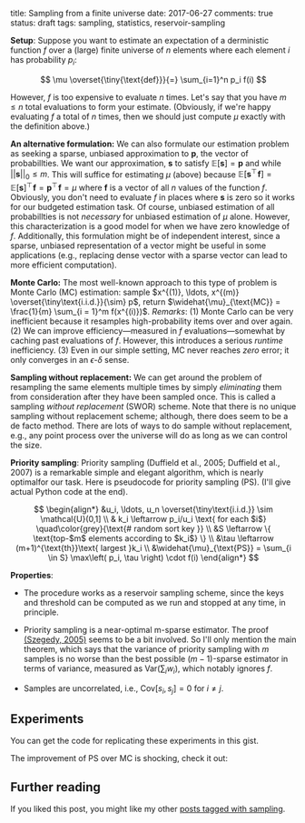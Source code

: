 title: Sampling from a finite universe
date: 2017-06-27
comments: true
status: draft
tags: sampling, statistics, reservoir-sampling


<style>
.toggle-button {
    background-color: #555555;
    border: none;
    color: white;
    padding: 10px 15px;
    border-radius: 6px;
    text-align: center;
    text-decoration: none;
    display: inline-block;
    font-size: 16px;
    cursor: pointer;
}
.derivation {
  background-color: #f2f2f2;
  border: thin solid #ddd;
  padding: 10px;
  margin-bottom: 10px;
}
</style>
<script>
// workaround for when markdown/mathjax gets confused by the
// javascript dollar function.
function toggle(x) { $(x).toggle(); }
</script>


**Setup**: Suppose you want to estimate an expectation of a derministic function
$f$ over a (large) finite universe of $n$ elements where each element $i$ has
probability $p_i$:

$$
\mu \overset{\tiny{\text{def}}}{=} \sum_{i=1}^n p_i f(i)
$$

However, $f$ is too expensive to evaluate $n$ times. Let's say that you have $m
\le n$ total evaluations to form your estimate. (Obviously, if we're happy
evaluating $f$ a total of $n$ times, then we should just compute $\mu$ exactly
with the definition above.)

<!--
**Why I'm writing this post**: Monte Carlo is often used in designing algorithms
as a means to cheaply approximate intermediate expectations, think of stochastic
gradient descent as a prime example. However, in many cases, we have a *finite*
universe, i.e., we *could* enumerate all elements, but it's just inefficient to
do so. In other words, sampling is merely a choice made by the algorithm
designer, not a fundamental property of the environment, as it is typically in
statistics. What can we do to improve estimation in this special setting? I
won't get into bigger questions of how to design these algorithms, instead I'll
focus on this specific type of estimation problem.
-->

**An alternative formulation:** We can also formulate our estimation problem as
seeking a sparse, unbiased approximation to $\boldsymbol{p}$, the vector of
probabillties. We want our approximation, $\boldsymbol{s}$ to satisfy
$\mathbb{E}[\boldsymbol{s}] = \boldsymbol{p}$ and while $|| \boldsymbol{s} ||_0
\le m$. This will suffice for estimating $\mu$ (above) because
$\mathbb{E}[\boldsymbol{s}^\top\! \boldsymbol{f}] =
\mathbb{E}[\boldsymbol{s}]^\top\! \boldsymbol{f} = \boldsymbol{p}^\top\!
\boldsymbol{f} = \mu$ where $\boldsymbol{f}$ is a vector of all $n$ values of
the function $f$. Obviously, you don't need to evaluate $f$ in places where
$\boldsymbol{s}$ is zero so it works for our budgeted estimation task. Of
course, unbiased estimation of all probabillties is not *necessary* for unbiased
estimation of $\mu$ alone. However, this characterization is a good model for
when we have zero knowledge of $f$. Additionally, this formulation might be of
independent interest, since a sparse, unbiased representation of a vector might
be useful in some applications (e.g., replacing dense vector with a sparse
vector can lead to more efficient computation).

**Monte Carlo:** The most well-known approach to this type of problem is Monte
Carlo (MC) estimation: sample $x^{(1)}, \ldots, x^{(m)}
\overset{\tiny\text{i.i.d.}}{\sim} p$, return $\widehat{\mu}_{\text{MC}} =
\frac{1}{m} \sum_{i = 1}^m f(x^{(i)})$. *Remarks*: (1) Monte Carlo can be very
inefficient because it resamples high-probability items over and over again. (2)
We can improve efficiency&mdash;measured in $f$ evaluations&mdash;somewhat by
caching past evaluations of $f$. However, this introduces a serious *runtime*
inefficiency. (3) Even in our simple setting, MC never reaches *zero* error; it
only converges in an $\epsilon$-$\delta$ sense.

<!---
Remarks

 - We saw a similar problem where we kept sampling the same individuals over and
   over again in my
   [sqrt-biased sampling post](http://timvieira.github.io/blog/post/2016/06/28/sqrt-biased-sampling/).

 - My new nitpick (i.e., when I'm reviewer 2): don't say your samples go in a
   *set* unless you want duplicates to go away (or you know what you're
   doing). I've seen so many people make this little error. Just say the samples
   go in a bag, multiset, list, collection, etc. and probably stay away from curly
   braces.
-->

**Sampling without replacement:** We can get around the problem of resampling
the same elements multiple times by simply *eliminating* them from consideration
after they have been sampled once. This is called a sampling *without
replacement* (SWOR) scheme. Note that there is no unique sampling without
replacement scheme; although, there does seem to be a de facto method. There are
lots of ways to do sample without replacement, e.g., any point process over the
universe will do as long as we can control the size.


**Priority sampling**: Priority sampling (Duffield et al., 2005; Duffield et
al., 2007) is a remarkable simple and elegant algorithm, which is nearly optimalfor our task. Here is pseudocode for priority sampling (PS). (I'll give actual
Python code at the end).

$$
\begin{align*}
&u_i, \ldots, u_n \overset{\tiny\text{i.i.d.}} \sim \mathcal{U}(0,1] \\
& k_i \leftarrow p_i/u_i \text{ for each $i$} \quad\color{grey}{\text{# random sort key }} \\
&S \leftarrow \{ \text{top-$m$ elements according to $k_i$} \} \\
&\tau \leftarrow (m+1)^{\text{th}}\text{ largest }k_i \\
&\widehat{\mu}_{\text{PS}} = \sum_{i \in S} \max\left( p_i, \tau \right) \cdot f(i)
\end{align*}
$$


**Properties**:

 - The procedure works as a reservoir sampling scheme, since the keys and
   threshold can be computed as we run and stopped at any time, in principle.

 - Priority sampling is a near-optimal m-sparse estimator. The proof
   [(Szegedy, 2005)](
   https://www.cs.rutgers.edu/~szegedy/PUBLICATIONS/full1.pdf) seems to be a bit
   involved. So I'll only mention the main theorem, which says that the variance
   of priority sampling with $m$ samples is no worse than the best possible
   $(m-1)$-sparse estimator in terms of variance, measured as
   $\textrm{Var}(\sum_i w_i)$, which notably ignores $f$.

 - Samples are uncorrelated, i.e., $\textrm{Cov}[s_i, s_j] = 0$ for $i \ne j$.


## Experiments

You can get the code for replicating these experiments in this gist.

The improvement of PS over MC is shocking, check it out:


## Further reading

If you liked this post, you might like my other
[posts tagged with sampling](http://timvieira.github.io/blog/tag/sampling.html).
